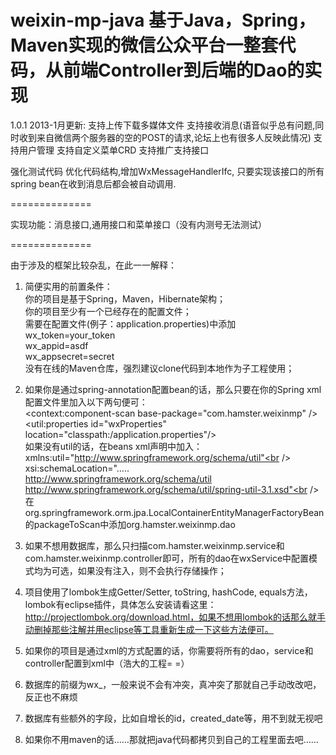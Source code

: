weixin-mp-java
基于Java，Spring，Maven实现的微信公众平台一整套代码，从前端Controller到后端的Dao的实现<br />
==============

1.0.1 2013-1月更新:
支持上传下载多媒体文件
支持接收消息(语音似乎总有问题,同时收到来自微信两个服务器的空的POST的请求,论坛上也有很多人反映此情况)
支持用户管理
支持自定义菜单CRD
支持推广支持接口

强化测试代码
优化代码结构,增加WxMessageHandlerIfc, 只要实现该接口的所有spring bean在收到消息后都会被自动调用.

==============

实现功能：消息接口,通用接口和菜单接口（没有内测号无法测试）<br />

==============

由于涉及的框架比较杂乱，在此一一解释：<br />

1. 简便实用的前置条件：<br />
   你的项目是基于Spring，Maven，Hibernate架构；<br />
   你的项目至少有一个已经存在的配置文件；<br />
   需要在配置文件(例子：application.properties)中添加<br />
     wx_token=your_token<br />
     wx_appid=asdf<br />
     wx_appsecret=secret<br />
   没有在线的Maven仓库，强烈建议clone代码到本地作为子工程使用；<br />

2. 如果你是通过spring-annotation配置bean的话，那么只要在你的Spring xml配置文件里加入以下两句便可：<br />
   	&lt;context:component-scan base-package="com.hamster.weixinmp" /&gt;<br />
	&lt;util:properties id="wxProperties" location="classpath:/application.properties"/&gt;<br />
   如果没有util的话，在beans xml声明中加入：<br />
      xmlns:util="http://www.springframework.org/schema/util"<br />
      xsi:schemaLocation="…..<br />
		http://www.springframework.org/schema/util http://www.springframework.org/schema/util/spring-util-3.1.xsd"<br />
   在org.springframework.orm.jpa.LocalContainerEntityManagerFactoryBean的packageToScan中添加org.hamster.weixinmp.dao

3. 如果不想用数据库，那么只扫描com.hamster.weixinmp.service和com.hamster.weixinmp.controller即可，所有的dao在wxService中配置模式均为可选，如果没有注入，则不会执行存储操作；<br />

4. 项目使用了lombok生成Getter/Setter, toString, hashCode, equals方法，lombok有eclipse插件，具体怎么安装请看这里：http://projectlombok.org/download.html，如果不想用lombok的话那么就手动删掉那些注解并用eclipse等工具重新生成一下这些方法便可。<br />

5. 如果你的项目是通过xml的方式配置的话，你需要将所有的dao，service和controller配置到xml中（浩大的工程= =）<br />

6. 数据库的前缀为wx_，一般来说不会有冲突，真冲突了那就自己手动改改吧，反正也不麻烦<br />

7. 数据库有些额外的字段，比如自增长的id，created_date等，用不到就无视吧<br />

8. 如果你不用maven的话……那就把java代码都拷贝到自己的工程里面去吧……<br />